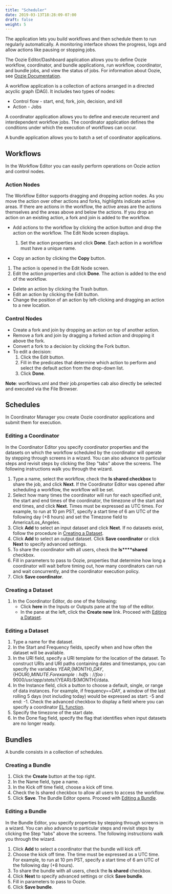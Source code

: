 ```yaml
---
title: "Scheduler"
date: 2019-03-13T18:28:09-07:00
draft: false
weight: 5
---
```


The application lets you build workflows and then schedule them to run regularly automatically.
A monitoring interface shows the progress, logs and allow actions like pausing or stopping jobs.

The Oozie Editor/Dashboard application allows you to define Oozie
workflow, coordinator, and bundle applications, run workflow,
coordinator, and bundle jobs, and view the status of jobs. For
information about Oozie, see [Oozie
Documentation](https://oozie.apache.org/docs/).

A workflow application is a collection of actions arranged in a directed
acyclic graph (DAG). It includes two types of nodes:

-   Control flow - start, end, fork, join, decision, and kill
-   Action - Jobs

A coordinator application allows you to define and execute recurrent and
interdependent workflow jobs. The coordinator application defines the
conditions under which the execution of workflows can occur.

A bundle application allows you to batch a set of coordinator
applications.


## Workflows

In the Workflow Editor you can easily perform operations on Oozie action
and control nodes.

### Action Nodes

The Workflow Editor supports dragging and dropping action nodes. As you
move the action over other actions and forks, highlights indicate active
areas. If there are actions in the workflow, the active areas are the
actions themselves and the areas above and below the actions. If you
drop an action on an existing action, a fork and join is added to the
workflow.

-   Add actions to the workflow by clicking the action
    button and drop the action on the
    workflow. The Edit Node screen displays.
    1.  Set the action properties and click **Done**. Each action in a
        workflow must have a unique name.

-   Copy an action by clicking the **Copy**
    button.

1.  The action is opened in the Edit Node screen.
2.  Edit the action properties and click **Done**. The action is added
    to the end of the workflow.

-   Delete an action by clicking the Trash button.
-   Edit an action by clicking the Edit button.
-   Change the position of an action by left-clicking and dragging an
    action to a new location.

### Control Nodes

-   Create a fork and join by dropping an action on top of another
    action.
-   Remove a fork and join by dragging a forked action and dropping it
    above the fork.
-   Convert a fork to a decision by clicking the
    Fork button.
-   To edit a decision:
    1.  Click the Edit button.
    2.  Fill in the predicates that determine which action to perform
        and select the default action from the drop-down list.
    3.  Click **Done**.

**Note**: worfklows.xml and their job.properties
cab also directly be selected and executed via the File Browser.

## Schedules

In Coordinator Manager you create Oozie coordinator applications and
submit them for execution.

### Editing a Coordinator

In the Coordinator Editor you specify coordinator properties and the
datasets on which the workflow scheduled by the coordinator will operate
by stepping through screens in a wizard. You can also advance to
particular steps and revisit steps by clicking the Step "tabs" above the
screens. The following instructions walk you through the wizard.

1.  Type a name, select the workflow, check the **Is shared checkbox**
    to share the job, and click **Next**. If the Coordinator Editor was
    opened after scheduling a workflow, the workflow will be set.
2.  Select how many times the coordinator will run for each specified
    unit, the start and end times of the coordinator, the timezone of
    the start and end times, and click **Next**. Times must be expressed
    as UTC times. For example, to run at 10 pm PST, specify a start time
    of 6 am UTC of the following day (+8 hours) and set the Timezone
    field to America/Los\_Angeles.
3.  Click **Add** to select an input dataset and click **Next**. If no
    datasets exist, follow the procedure in [Creating a
    Dataset](#creatingDataset).
4.  Click **Add** to select an output dataset. Click **Save
    coordinator** or click **Next** to specify advanced settings.
5.  To share the coordinator with all users, check the **Is****shared**
    checkbox.
6.  Fill in parameters to pass to Oozie, properties that determine how
    long a coordinator will wait before timing out, how many
    coordinators can run and wait concurrently, and the coordinator
    execution policy.
7.  Click **Save coordinator**.

### Creating a Dataset

1.  In the Coordinator Editor, do one of the following:
    -   Click **here** in the Inputs or Outputs pane at the top of the
        editor.
    -   In the pane at the left, click the **Create new** link. Proceed
        with [Editing a Dataset](#editingDataset).

### Editing a Dataset

1.  Type a name for the dataset.
2.  In the Start and Frequency fields, specify when and how often the
    dataset will be available.
3.  In the URI field, specify a URI template for the location of the
    dataset. To construct URIs and URI paths containing dates and
    timestamps, you can specify the variables
    ${YEAR},${MONTH},${DAY},${HOUR},${MINUTE}. For example:
    hdfs://foo:9000/usr/app/stats/${YEAR}/${MONTH}/data.
4.  In the Instance field, click a button to choose a default, single,
    or range of data instances. For example, if frequency==DAY, a window
    of the last rolling 5 days (not including today) would be expressed
    as start: -5 and end: -1. Check the advanced checkbox to display a
    field where you can specify a coordinator [EL
    function](http://archive.cloudera.com/cdh4/cdh/4/oozie/CoordinatorFunctionalSpec.html).
5.  Specify the timezone of the start date.
6.  In the Done flag field, specify the flag that identifies when input
    datasets are no longer ready.


## Bundles

A bundle consists in a collection of schedules.

### Creating a Bundle

1.  Click the **Create** button at the top right.
2.  In the Name field, type a name.
3.  In the Kick off time field, choose a kick off time.
4.  Check the Is shared checkbox to allow all users to access the
    workflow.
5.  Click **Save**. The Bundle Editor opens. Proceed with [Editing a
    Bundle](#editingBundle).

### Editing a Bundle

In the Bundle Editor, you specify properties by stepping through screens
in a wizard. You can also advance to particular steps and revisit steps
by clicking the Step "tabs" above the screens. The following
instructions walk you through the wizard.

1.  Click **Add** to select a coordinator that the bundle will kick off.
2.  Choose the kick off time. The time must be expressed as a UTC time.
    For example, to run at 10 pm PST, specify a start time of 6 am UTC
    of the following day (+8 hours).
3.  To share the bundle with all users, check the **Is shared**
    checkbox.
4.  Click **Next** to specify advanced settings or click **Save
    bundle**.
5.  Fill in parameters to pass to Oozie.
6.  Click **Save bundle**.
